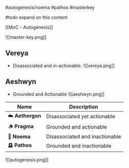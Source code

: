 #autogenesis/noema #pathos #masterkey

#todo expand on this content

[[MoC - Autogénesis]]

![[master-key.png]]
## Vereya
 - Disassociated and in-actionable. 
 ![[vereya.png]]

## Aeshwyn
- Grounded and Actionable
![[aeshwyn.png]]

| Name             | Description                    |
| ---------------- | ------------------------------ |
| ☁️ **Aethergon** | Disassociated yet actionable   |
| 🪵 **Pragma**    | Grounded and actionable        |
| 🔮 **Noema**     | Disassociated and inactionable |
| 🪦 **Pathos**    | Grounded and inactionable      |

![[autogenesis.png]]
